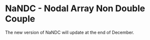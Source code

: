 # NaNDC - Nodal Array Non Double Couple
The new version of NaNDC will update at the end of December.
